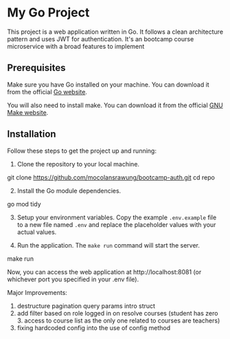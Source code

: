 # My Go Project

This project is a web application written in Go. It follows a clean architecture pattern and uses JWT for authentication. It's an bootcamp course microservice with a broad features to implement

## Prerequisites

Make sure you have Go installed on your machine. You can download it from the official [Go website](https://golang.org/dl/).

You will also need to install make. You can download it from the official [GNU Make website](https://www.gnu.org/software/make/).

## Installation

Follow these steps to get the project up and running:

1. Clone the repository to your local machine.

git clone https://github.com/mocolansrawung/bootcamp-auth.git
cd repo


2. Install the Go module dependencies.

go mod tidy


3. Setup your environment variables. Copy the example `.env.example` file to a new file named `.env` and replace the placeholder values with your actual values.


4. Run the application. The `make run` command will start the server.

make run


Now, you can access the web application at http://localhost:8081 (or whichever port you specified in your .env file).


Major Improvements:
1. destructure pagination query params intro struct
2. add filter based on role logged in on resolve courses (student has zero 3. access to course list as the only one related to courses are teachers)
4. fixing hardcoded config into the use of config method